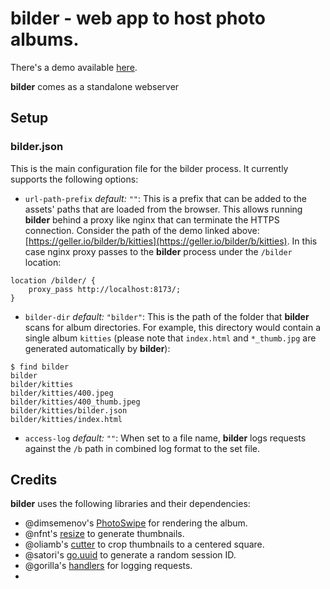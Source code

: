 # bilder - web app to host photo albums.

There's a demo available [here](https://geller.io/bilder/b/kitties).

**bilder** comes as a standalone webserver

## Setup

### bilder.json

This is the main configuration file for the bilder process. It currently supports the following options:

 + `url-path-prefix` *default:* `""`: This is a prefix that can be added to the assets' paths that are loaded from the browser. This allows running **bilder** behind a proxy like nginx that can terminate the HTTPS connection. Consider the path of the demo linked above: [https://geller.io/bilder/b/kitties](https://geller.io/bilder/b/kitties). In this case nginx proxy passes to the **bilder** process under the `/bilder` location:
```
location /bilder/ {
    proxy_pass http://localhost:8173/;
}
```
 + `bilder-dir` *default:* `"bilder"`: This is the path of the folder that **bilder** scans for album directories. For example, this directory would contain a single album `kitties` (please note that `index.html` and `*_thumb.jpg` are generated automatically by **bilder**):
```
$ find bilder
bilder
bilder/kitties
bilder/kitties/400.jpeg
bilder/kitties/400_thumb.jpeg
bilder/kitties/bilder.json
bilder/kitties/index.html
```
 + `access-log` *default:* `""`: When set to a file name, **bilder** logs requests against the `/b` path in combined log format to the set file. 

## Credits
**bilder** uses the following libraries and their dependencies:

 + @dimsemenov's [PhotoSwipe](https://github.com/dimsemenov/PhotoSwipe) for rendering the album.
 + @nfnt's [resize](https://github.com/nfnt/resize) to generate thumbnails.
 + @oliamb's [cutter](https://github.com/oliamb/cutter) to crop thumbnails to a centered square.
 + @satori's [go.uuid](https://github.com/satori/go.uuid) to generate a random session ID.
 + @gorilla's [handlers](https://github.com/gorilla/handlers) for logging requests.
 + 
